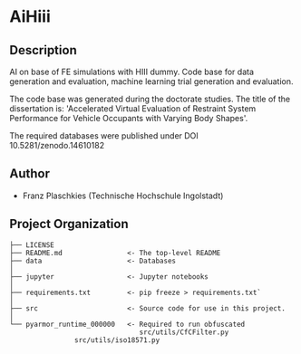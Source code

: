 # AiHiii

## Description

AI on base of FE simulations with HIII dummy.
Code base for data generation and evaluation, machine learning trial generation
and evaluation.

The code base was generated during the doctorate studies. The title of the
dissertation is: 'Accelerated Virtual Evaluation of Restraint System Performance
for Vehicle Occupants with Varying Body Shapes'.

The required databases were published under DOI 10.5281/zenodo.14610182

## Author

- Franz Plaschkies (Technische Hochschule Ingolstadt)


## Project Organization


    ├── LICENSE
    ├── README.md                <- The top-level README
    ├── data                     <- Databases
    │
    ├── jupyter                  <- Jupyter notebooks
    │
    ├── requirements.txt         <- pip freeze > requirements.txt`
    │
    ├── src                      <- Source code for use in this project.
    │
    └── pyarmor_runtime_000000   <- Required to run obfuscated 
	                                src/utils/CfCFilter.py
					src/utils/iso18571.py
